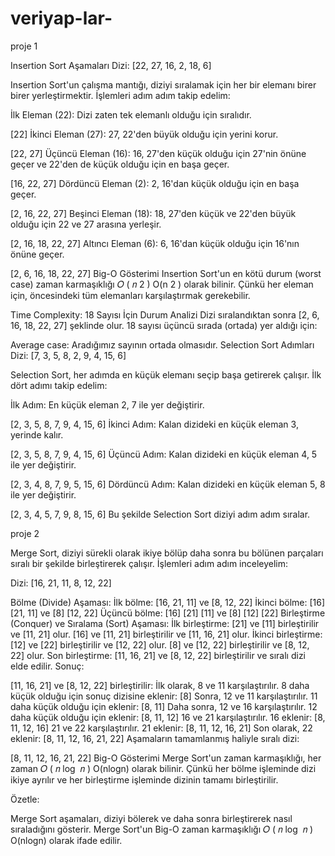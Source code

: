 # veriyap-lar-

proje 1


Insertion Sort Aşamaları
Dizi: [22, 27, 16, 2, 18, 6]

Insertion Sort'un çalışma mantığı, diziyi sıralamak için her bir elemanı birer birer yerleştirmektir. İşlemleri adım adım takip edelim:

İlk Eleman (22): Dizi zaten tek elemanlı olduğu için sıralıdır.

[22]
İkinci Eleman (27): 27, 22'den büyük olduğu için yerini korur.

[22, 27]
Üçüncü Eleman (16): 16, 27'den küçük olduğu için 27'nin önüne geçer ve 22'den de küçük olduğu için en başa geçer.

[16, 22, 27]
Dördüncü Eleman (2): 2, 16'dan küçük olduğu için en başa geçer.

[2, 16, 22, 27]
Beşinci Eleman (18): 18, 27'den küçük ve 22'den büyük olduğu için 22 ve 27 arasına yerleşir.

[2, 16, 18, 22, 27]
Altıncı Eleman (6): 6, 16'dan küçük olduğu için 16'nın önüne geçer.

[2, 6, 16, 18, 22, 27]
Big-O Gösterimi
Insertion Sort'un en kötü durum (worst case) zaman karmaşıklığı 
𝑂
(
𝑛
2
)
O(n 
2
 ) olarak bilinir. Çünkü her eleman için, öncesindeki tüm elemanları karşılaştırmak gerekebilir.

Time Complexity: 18 Sayısı İçin Durum Analizi
Dizi sıralandıktan sonra [2, 6, 16, 18, 22, 27] şeklinde olur. 18 sayısı üçüncü sırada (ortada) yer aldığı için:

Average case: Aradığımız sayının ortada olmasıdır.
Selection Sort Adımları
Dizi: [7, 3, 5, 8, 2, 9, 4, 15, 6]

Selection Sort, her adımda en küçük elemanı seçip başa getirerek çalışır. İlk dört adımı takip edelim:

İlk Adım: En küçük eleman 2, 7 ile yer değiştirir.

[2, 3, 5, 8, 7, 9, 4, 15, 6]
İkinci Adım: Kalan dizideki en küçük eleman 3, yerinde kalır.

[2, 3, 5, 8, 7, 9, 4, 15, 6]
Üçüncü Adım: Kalan dizideki en küçük eleman 4, 5 ile yer değiştirir.

[2, 3, 4, 8, 7, 9, 5, 15, 6]
Dördüncü Adım: Kalan dizideki en küçük eleman 5, 8 ile yer değiştirir.

[2, 3, 4, 5, 7, 9, 8, 15, 6]
Bu şekilde Selection Sort diziyi adım adım sıralar.



proje 2



Merge Sort, diziyi sürekli olarak ikiye bölüp daha sonra bu bölünen parçaları sıralı bir şekilde birleştirerek çalışır. İşlemleri adım adım inceleyelim:

Dizi: [16, 21, 11, 8, 12, 22]

Bölme (Divide) Aşaması:
İlk bölme: [16, 21, 11] ve [8, 12, 22]
İkinci bölme: [16] [21, 11] ve [8] [12, 22]
Üçüncü bölme: [16] [21] [11] ve [8] [12] [22]
Birleştirme (Conquer) ve Sıralama (Sort) Aşaması:
İlk birleştirme: [21] ve [11] birleştirilir ve [11, 21] olur.
[16] ve [11, 21] birleştirilir ve [11, 16, 21] olur.
İkinci birleştirme: [12] ve [22] birleştirilir ve [12, 22] olur.
[8] ve [12, 22] birleştirilir ve [8, 12, 22] olur.
Son birleştirme: [11, 16, 21] ve [8, 12, 22] birleştirilir ve sıralı dizi elde edilir.
Sonuç:

[11, 16, 21] ve [8, 12, 22] birleştirilir:
İlk olarak, 8 ve 11 karşılaştırılır. 8 daha küçük olduğu için sonuç dizisine eklenir: [8]
Sonra, 12 ve 11 karşılaştırılır. 11 daha küçük olduğu için eklenir: [8, 11]
Daha sonra, 12 ve 16 karşılaştırılır. 12 daha küçük olduğu için eklenir: [8, 11, 12]
16 ve 21 karşılaştırılır. 16 eklenir: [8, 11, 12, 16]
21 ve 22 karşılaştırılır. 21 eklenir: [8, 11, 12, 16, 21]
Son olarak, 22 eklenir: [8, 11, 12, 16, 21, 22]
Aşamaların tamamlanmış haliyle sıralı dizi:

[8, 11, 12, 16, 21, 22]
Big-O Gösterimi
Merge Sort'un zaman karmaşıklığı, her zaman 
𝑂
(
𝑛
log
⁡
𝑛
)
O(nlogn) olarak bilinir. Çünkü her bölme işleminde dizi ikiye ayrılır ve her birleştirme işleminde dizinin tamamı birleştirilir.

Özetle:

Merge Sort aşamaları, diziyi bölerek ve daha sonra birleştirerek nasıl sıraladığını gösterir.
Merge Sort'un Big-O zaman karmaşıklığı 
𝑂
(
𝑛
log
⁡
𝑛
)
O(nlogn) olarak ifade edilir.
